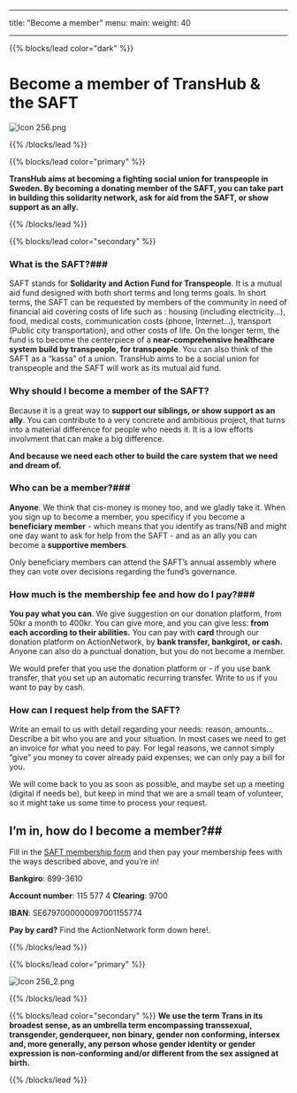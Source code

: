 
---
title: "Become a member"
menu:
  main:
    weight: 40

---

{{% blocks/lead color="dark" %}}

# **Become a member of TransHub & the SAFT** #

<img src="/Icon 256.png" alt="Icon 256.png" />

{{% /blocks/lead %}}

{{% blocks/lead color="primary" %}}


**TransHub aims at becoming a fighting social union for transpeople in Sweden. By becoming a donating member of the SAFT, you can take part in building this solidarity network, ask for aid from the SAFT, or show support as an ally.**

{{% /blocks/lead %}}

{{% blocks/lead color="secondary" %}}

### What is the SAFT?###

SAFT stands for **Solidarity and Action Fund for Transpeople**. It is a mutual aid fund designed with both short terms and long terms goals.
In short terms, the SAFT can be requested by members of the community in need of financial aid covering costs of life such as : housing (including electricity…), food, medical costs, communication costs (phone, Internet…), transport (Public city transportation), and other costs of life.
On the longer term, the fund is to become the centerpiece of a **near-comprehensive healthcare system build by transpeople, for transpeople**. 
You can also think of the SAFT as a “kassa” of a union. TransHub aims to be a social union for transpeople and the SAFT will work as its mutual aid fund.

### Why should I become a member of the SAFT? ###

Because it is a great way to **support our siblings, or show support as an ally**. You can contribute to a very concrete and ambitious project, that turns into a material difference for people who needs it. It is a low efforts involvment that can make a big difference. 

**And because we need each other to build the care system that we need and dream of.**

### Who can be a member?###

**Anyone**. We think that cis-money is money too, and we gladly take it. When you sign up to become a member, you specificy if you become a **beneficiary member** - which means that you identify as trans/NB and might one day want to ask for help from the SAFT -  and as an ally you can become a **supportive members**. 

Only beneficiary members can attend the SAFT’s annual assembly where they can vote over decisions regarding the fund’s governance. 

### How much is the membership fee and how do I pay?###

**You pay what you can**. We give suggestion on our donation platform, from 50kr a month to 400kr. You can give more, and you can give less: **from each according to their abilities.** 
You can pay with **card** through our donation platform on ActionNetwork, by **bank transfer, bankgirot, or cash.** 
Anyone can also do a punctual donation, but you do not become a member.

We would prefer that you use the donation platform or - if you use bank transfer, that you set up an automatic recurring transfer. Write to us if you want to pay by cash.

### How can I request help from the SAFT? ###

Write an email to us with detail regarding your needs: reason, amounts… Describe a bit who you are and your situation. In most cases we need to get an invoice for what you need to pay. For legal reasons, we cannot simply “give” you money to cover already paid expenses; we can only pay a bill for you. 

We will come back to you as soon as possible, and maybe set up a meeting (digital if needs be), but keep in mind that we are a small team of volunteer, so it might take us some time to process your request.

## I’m in, how do I become a member?##

Fill in the <a href="https://cryptpad.fr/form/#/2/form/view/8rbWLkFmnWschlgh0pxpp29pqCI0sJb3P-BESRk1Ooo/">SAFT membership form</a>  and then pay your membership fees with the ways described above, and you’re in!

**Bankgiro**: 899-3610

**Account number**: 115 577 4
**Clearing**: 9700

**IBAN**: SE6797000000097001155774

**Pay by card?** Find the ActionNetwork form down here!.

{{% /blocks/lead %}}

{{% blocks/lead color="primary" %}}


<img src="/Icon 256_2.png" alt="Icon 256_2.png" />

<script src='https://actionnetwork.org/widgets/v5/fundraising/saft-social-action-fund-for-transpeople?format=js&source=widget'></script><div id='can-fundraising-area-saft-social-action-fund-for-transpeople' style='width: 600px';'text-align: center'><!-- this div is the target for our HTML insertion --></div>






{{% /blocks/lead %}}

{{% blocks/lead color="secondary" %}}
**We use the term Trans in its broadest sense, as an umbrella term encompassing transsexual, transgender, genderqueer, non binary, gender non conforming, intersex and, more generally, any person whose gender identity or gender expression is non-conforming and/or different from the sex assigned at birth.**

{{% /blocks/lead %}}
